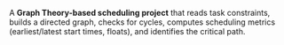 A **Graph Theory-based scheduling project** that reads task constraints, builds a directed graph, checks for cycles, computes scheduling metrics (earliest/latest start times, floats), and identifies the critical path.
